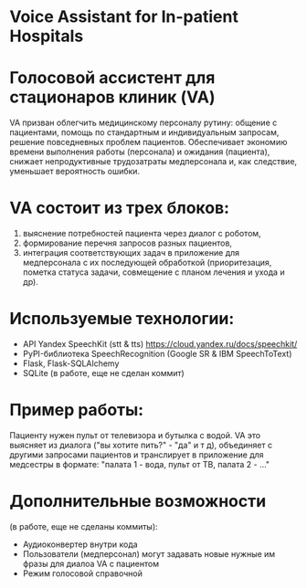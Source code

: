 # Voice Assistant for In-patient Hospitals

# Голосовой ассистент для стационаров клиник (VA)

VA призван облегчить медицинскому персоналу рутину: общение с пациентами, помощь по стандартным и индивидуальным запросам, решение повседневных проблем пациентов. Обеспечивает экономию времени выполнения работы (персонала) и ожидания (пациента), снижает непродуктивные трудозатраты медперсонала и, как следствие, уменьшает вероятность ошибки.

# VA состоит из трех блоков: 
1. выяснение потребностей пациента через диалог с роботом, 
2. формирование перечня запросов разных пациентов, 
3. интеграция соответствующих задач в приложение для медперсонала с их последующей обработкой (приоритезация, пометка статуса задачи, совмещение с планом лечения и ухода и др). 

# Используемые технологии:
- API Yandex SpeechKit (stt & tts) https://cloud.yandex.ru/docs/speechkit/
- PyPI-библиотека SpeechRecognition (Google SR & IBM SpeechToText)
- Flask, Flask-SQLAlchemy
- SQLite (в работе, еще не сделан коммит)

# Пример работы:
Пациенту нужен пульт от телевизора и бутылка с водой. VA это выясняет из диалога ("вы хотите пить?" - "да" и т д), объединяет с другими запросами пациентов и транслирует в приложение для медсестры в формате: "палата 1 - вода, пульт от ТВ, палата 2 - ..."

# Дополнительные возможности 
(в работе, еще не сделаны коммиты):
- Аудиоконвертер внутри кода
- Пользователи (медперсонал) могут задавать новые нужные им фразы для диалоа VA с пациентом
- Режим голосовой справочной
 
